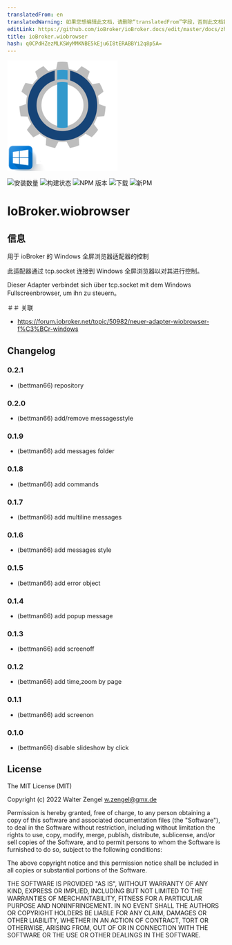 ```yaml
---
translatedFrom: en
translatedWarning: 如果您想编辑此文档，请删除“translatedFrom”字段，否则此文档将再次自动翻译
editLink: https://github.com/ioBroker/ioBroker.docs/edit/master/docs/zh-cn/adapterref/iobroker.wiobrowser/README.md
title: ioBroker.wiobrowser
hash: q0CPdHZezMLKSWyMMKNBE5kEju6I8tERABBYi2q8p5A=
---
```

![标识](../../../en/adapterref/iobroker.wiobrowser/admin/wiobrowser.png)

![安装数量](http://iobroker.live/badges/wiobrowser-stable.svg)
![构建状态](https://travis-ci.org/Bettman66/ioBroker.wiobrowser.svg?branch=master)
![NPM 版本](http://img.shields.io/npm/v/iobroker.wiobrowser.svg)
![下载](https://img.shields.io/npm/dm/iobroker.wiobrowser.svg)
![新PM](https://nodei.co/npm/iobroker.wiobrowser.png?downloads=true)

# IoBroker.wiobrowser
## 信息
用于 ioBroker 的 Windows 全屏浏览器适配器的控制

此适配器通过 tcp.socket 连接到 Windows 全屏浏览器以对其进行控制。

Dieser Adapter verbindet sich über tcp.socket mit dem Windows Fullscreenbrowser, um ihn zu steuern。

＃＃ 关联
* https://forum.iobroker.net/topic/50982/neuer-adapter-wiobrowser-f%C3%BCr-windows

## Changelog
### 0.2.1
* (bettman66) repository

### 0.2.0
* (bettman66) add/remove messagesstyle

### 0.1.9
* (bettman66) add messages folder

### 0.1.8
* (bettman66) add commands

### 0.1.7
* (bettman66) add multiline messages

### 0.1.6
* (bettman66) add messages style

### 0.1.5
* (bettman66) add error object

### 0.1.4
* (bettman66) add popup message

### 0.1.3
* (bettman66) add screenoff

### 0.1.2
* (bettman66) add time,zoom by page

### 0.1.1
* (bettman66) add screenon

### 0.1.0
* (bettman66) disable slideshow by click

## License
The MIT License (MIT)

Copyright (c) 2022 Walter Zengel <w.zengel@gmx.de>

Permission is hereby granted, free of charge, to any person obtaining a copy
of this software and associated documentation files (the "Software"), to deal
in the Software without restriction, including without limitation the rights
to use, copy, modify, merge, publish, distribute, sublicense, and/or sell
copies of the Software, and to permit persons to whom the Software is
furnished to do so, subject to the following conditions:

The above copyright notice and this permission notice shall be included in
all copies or substantial portions of the Software.

THE SOFTWARE IS PROVIDED "AS IS", WITHOUT WARRANTY OF ANY KIND, EXPRESS OR
IMPLIED, INCLUDING BUT NOT LIMITED TO THE WARRANTIES OF MERCHANTABILITY,
FITNESS FOR A PARTICULAR PURPOSE AND NONINFRINGEMENT. IN NO EVENT SHALL THE
AUTHORS OR COPYRIGHT HOLDERS BE LIABLE FOR ANY CLAIM, DAMAGES OR OTHER
LIABILITY, WHETHER IN AN ACTION OF CONTRACT, TORT OR OTHERWISE, ARISING FROM,
OUT OF OR IN CONNECTION WITH THE SOFTWARE OR THE USE OR OTHER DEALINGS IN
THE SOFTWARE.
